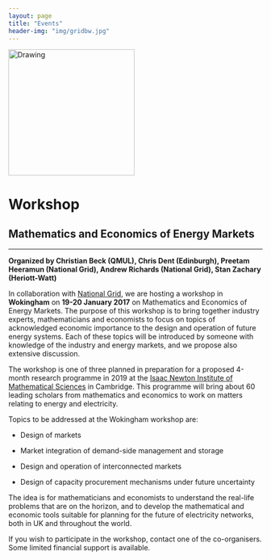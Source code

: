 ```yaml
---
layout: page
title: "Events"
header-img: "img/gridbw.jpg"
---
```


<img src="https://upload.wikimedia.org/wikipedia/commons/thumb/a/a6/National_Grid_logo.svg/2000px-National_Grid_logo.svg.png" alt="Drawing" style="width: 250px;"/>

# Workshop
## Mathematics and Economics of Energy Markets
---
**Organized by Christian Beck (QMUL), Chris Dent (Edinburgh), Preetam Heeramun (National Grid), Andrew Richards (National Grid), Stan Zachary (Heriott-Watt)**


In collaboration with [National Grid](http://www2.nationalgrid.com/uk/), we  are hosting a workshop in **Wokingham** on **19-20 January 2017** on Mathematics and Economics of Energy Markets.  The purpose of this workshop is to bring together industry experts, mathematicians and economists to focus on topics of acknowledged economic importance to the design and operation of future energy systems.  Each of these topics will be introduced by someone with knowledge of the industry and energy markets, and we propose also extensive discussion.

The workshop is one of three planned in preparation for a proposed 4-month research programme in 2019 at the [Isaac Newton Institute of Mathematical Sciences](https://www.newton.ac.uk/) in Cambridge.  This programme will bring about 60 leading scholars from mathematics and economics to work on matters relating to energy and electricity.


Topics to be addressed at the Wokingham workshop are:

* Design of markets

* Market integration of demand-side management and storage

* Design and operation of interconnected markets

* Design of capacity procurement mechanisms under future uncertainty


The idea is for mathematicians and economists to understand the real-life problems that are on the horizon,
and to develop the mathematical and economic tools suitable for planning for the future of electricity networks,
both in UK and throughout the world.

If you wish to participate in the workshop, contact one of the co-organisers.
Some limited financial support is available.
